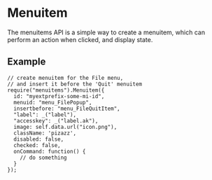 # Menuitem

The menuitems API is a simple way to create a menuitem,
which can perform an action when clicked, and display state.

## Example

    // create menuitem for the File menu,
    // and insert it before the 'Quit' menuitem
    require("menuitems").Menuitem({
      id: "myextprefix-some-mi-id",
      menuid: "menu_FilePopup",
      insertbefore: "menu_FileQuitItem",
      "label": _("label"),
      "accesskey": _("label.ak"),
      image: self.data.url("icon.png"),
      className: 'pizazz',
      disabled: false,
      checked: false,
      onCommand: function() {
        // do something
      }
    });
